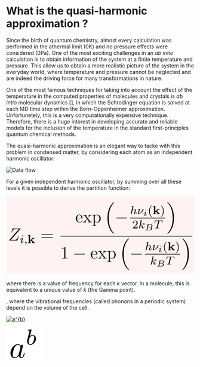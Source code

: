 # What is the quasi-harmonic approximation ?

Since the birth of quantum chemistry, almost every calculation was performed in the athermal limit (0K) and no pressure effects were considered (0Pa).
One of the most exciting challenges in an _ab intio_ calculation is to obtain information of the system at a finite temperature and pressure. This allow us to obtain a more realistic picture of the system in the everyday world, where temperature and pressure cannot be neglected and are indeed the driving force for many transformations in nature.

One of the most famous techniques for taking into account the effect of the temperature in the computed properties of molecules and crystals is _ab intio_ molecular dynamics [], in which the Schrodinger equation is solved at each MD time step within the Born-Oppenheimer approximation. Unfortunetely, this is a very computationally expensive technique. Therefore, there is a huge interest in developing accurate and reliable models for the inclusion of the temperature in the standard first-principles quantum chemical methods.

The quasi-harmonic approximation is an elegant way to tacke with this problem in condensed matter, by considering each atom as an independent harmonic oscillator:

![Data flow](https://github.com/DavidCdeB/QHA/blob/master/levels_vibrat_cropped.png)

For a given independent harmonic oscillator, by summing over all these levels it is possible to derive the partition function:

![Data flow](https://github.com/DavidCdeB/QHA/blob/master/Z_i_k.png)

where there is a value of frequency for each *k* vector. In a molecule, this is equivalent to a unique value of *k* (the Gamma point).

, where the vibrational frequencies (called phonons in a periodic system) depend on the volume of the cell.

<a href="https://www.codecogs.com/eqnedit.php?latex=a^{b}" target="_blank"><img src="https://latex.codecogs.com/gif.latex?a^{b}" title="a^{b}" /></a>


![Data flow](https://github.com/DavidCdeB/QHA/blob/master/a.png)
